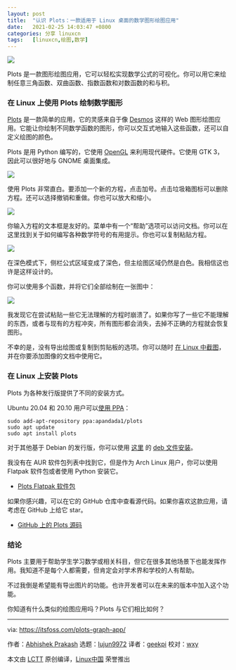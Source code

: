 ```yaml
---
layout: post
title:	"认识 Plots：一款适用于 Linux 桌面的数学图形绘图应用"
date:	2021-02-25 14:03:47 +0800 
categories:	分享 linuxcn 
tags:	[linuxcn,绘图,数学]
---
```



![](/Asserts/Images//attachment/album/202102/25/140338su2fju6016t5q2tz.jpg)


Plots 是一款图形绘图应用，它可以轻松实现数学公式的可视化。你可以用它来绘制任意三角函数、双曲函数、指数函数和对数函数的和与积。


### 在 Linux 上使用 Plots 绘制数学图形


[Plots](https://github.com/alexhuntley/Plots/) 是一款简单的应用，它的灵感来自于像 [Desmos](https://www.desmos.com/) 这样的 Web 图形绘图应用。它能让你绘制不同数学函数的图形，你可以交互式地输入这些函数，还可以自定义绘图的颜色。


Plots 是用 Python 编写的，它使用 [OpenGL](https://www.opengl.org/) 来利用现代硬件。它使用 GTK 3，因此可以很好地与 GNOME 桌面集成。


![](/Asserts/Images//attachment/album/202102/25/140348joyulfknyfxunzii.png)


使用 Plots 非常直白。要添加一个新的方程，点击加号。点击垃圾箱图标可以删除方程。还可以选择撤销和重做。你也可以放大和缩小。


![](/Asserts/Images//attachment/album/202102/25/140349s32i6rz3ck1fftss.png)


你输入方程的文本框是友好的。菜单中有一个“帮助”选项可以访问文档。你可以在这里找到关于如何编写各种数学符号的有用提示。你也可以复制粘贴方程。


![](/Asserts/Images//attachment/album/202102/25/140350j3z02l900e2cyh7a.png)


在深色模式下，侧栏公式区域变成了深色，但主绘图区域仍然是白色。我相信这也许是这样设计的。


你可以使用多个函数，并将它们全部绘制在一张图中：


![](/Asserts/Images//attachment/album/202102/25/140352s0jpsjyal3zhw999.png)


我发现它在尝试粘贴一些它无法理解的方程时崩溃了。如果你写了一些它不能理解的东西，或者与现有的方程冲突，所有图形都会消失，去掉不正确的方程就会恢复图形。


不幸的是，没有导出绘图或复制到剪贴板的选项。你可以随时 [在 Linux 中截图](https://itsfoss.com/take-screenshot-linux/)，并在你要添加图像的文档中使用它。


### 在 Linux 上安装 Plots


Plots 为各种发行版提供了不同的安装方式。


Ubuntu 20.04 和 20.10 用户可以[使用 PPA](https://itsfoss.com/ppa-guide/)：



```
sudo add-apt-repository ppa:apandada1/plots
sudo apt update
sudo apt install plots

```

对于其他基于 Debian 的发行版，你可以使用 [这里](https://launchpad.net/~apandada1/+archive/ubuntu/plots/+packages) 的 [deb 文件安装](https://itsfoss.com/install-deb-files-ubuntu/)。


我没有在 AUR 软件包列表中找到它，但是作为 Arch Linux 用户，你可以使用 Flatpak 软件包或者使用 Python 安装它。


* [Plots Flatpak 软件包](https://flathub.org/apps/details/com.github.alexhuntley.Plots)


如果你感兴趣，可以在它的 GitHub 仓库中查看源代码。如果你喜欢这款应用，请考虑在 GitHub 上给它 star。


* [GitHub 上的 Plots 源码](https://github.com/alexhuntley/Plots/)


### 结论


Plots 主要用于帮助学生学习数学或相关科目，但它在很多其他场景下也能发挥作用。我知道不是每个人都需要，但肯定会对学术界和学校的人有帮助。


不过我倒是希望能有导出图片的功能。也许开发者可以在未来的版本中加入这个功能。


你知道有什么类似的绘图应用吗？Plots 与它们相比如何？




---


via: <https://itsfoss.com/plots-graph-app/>


作者：[Abhishek Prakash](https://itsfoss.com/author/abhishek/) 选题：[lujun9972](https://github.com/lujun9972) 译者：[geekpi](https://github.com/geekpi) 校对：[wxy](https://github.com/wxy)


本文由 [LCTT](https://github.com/LCTT/TranslateProject) 原创编译，[Linux中国](https://linux.cn/) 荣誉推出
